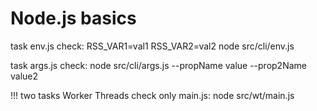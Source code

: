 # Node.js basics

task env.js check: RSS_VAR1=val1 RSS_VAR2=val2 node src/cli/env.js

task args.js check: node src/cli/args.js --propName value --prop2Name value2

!!! two tasks Worker Threads check only main.js: node src/wt/main.js
